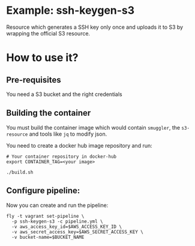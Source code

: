 # Example: ssh-keygen-s3

Resource which generates a SSH key only once and uploads it to S3 by
wrapping the official S3 resource.

# How to use it?

## Pre-requisites

You need a S3 bucket and the right credentials

## Building the container

You must build the container image which would contain `smuggler`,
the `s3-resource` and tools like `jq` to modify json.

You need to create a docker hub image repository and run:
```
# Your container repository in docker-hub
export CONTAINER_TAG=<your image>

./build.sh
```

## Configure pipeline:

Now you can create and run the pipeline:

```
fly -t vagrant set-pipeline \
  -p ssh-keygen-s3 -c pipeline.yml \
  -v aws_access_key_id=$AWS_ACCESS_KEY_ID \
  -v aws_secret_access_key=$AWS_SECRET_ACCESS_KEY \
  -v bucket-name=$BUCKET_NAME
```
